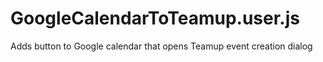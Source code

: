 # GoogleCalendarToTeamup.user.js
Adds button to Google calendar that opens Teamup event creation dialog
